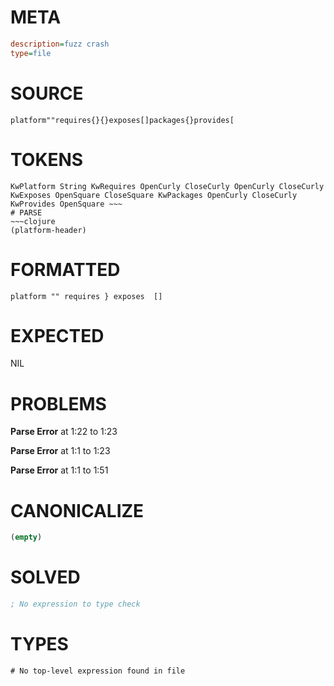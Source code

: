 # META
~~~ini
description=fuzz crash
type=file
~~~
# SOURCE
~~~roc
platform""requires{}{}exposes[]packages{}provides[
~~~
# TOKENS
~~~text
KwPlatform String KwRequires OpenCurly CloseCurly OpenCurly CloseCurly KwExposes OpenSquare CloseSquare KwPackages OpenCurly CloseCurly KwProvides OpenSquare ~~~
# PARSE
~~~clojure
(platform-header)
~~~
# FORMATTED
~~~roc
platform "" requires } exposes  []

~~~
# EXPECTED
NIL
# PROBLEMS
**Parse Error**
at 1:22 to 1:23

**Parse Error**
at 1:1 to 1:23

**Parse Error**
at 1:1 to 1:51

# CANONICALIZE
~~~clojure
(empty)
~~~
# SOLVED
~~~clojure
; No expression to type check
~~~
# TYPES
~~~roc
# No top-level expression found in file
~~~
